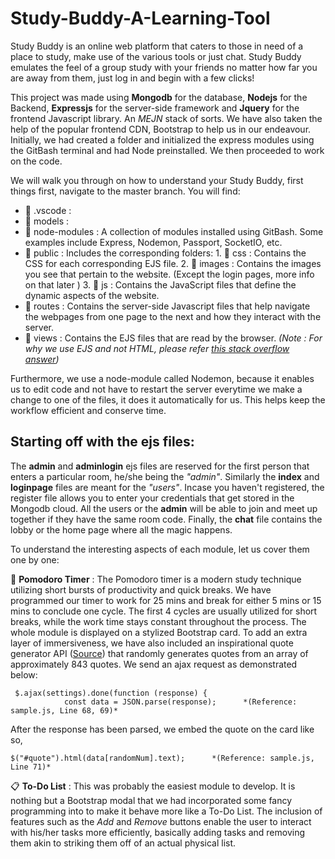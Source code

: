# Study-Buddy-A-Learning-Tool
Study Buddy is an online web platform that caters to those in need of a place to study, make use of the various tools or just chat. Study Buddy emulates the feel of a group study with your friends no matter how far you are away from them, just log in and begin with a few clicks!

This project was made using **Mongodb** for the database, **Nodejs** for the Backend, **Expressjs** for the server-side framework and **Jquery** for the frontend Javascript library. An *MEJN* stack of sorts. We have also taken the help of the popular frontend CDN, Bootstrap to help us in our endeavour. Initially, we had created a folder and initialized the express modules using the GitBash terminal and had Node preinstalled. We then proceeded to work on the code. 

We will walk you through on how to understand your Study Buddy, first things first, navigate to the master branch. You will find:
- 📁 .vscode : 
- 📁 models : 
- 📁 node-modules : A collection of modules installed using GitBash. Some examples include Express, Nodemon, Passport, SocketIO, etc. 
- 📁 public : Includes the corresponding folders:
                         1. 📁 css : Contains the CSS for each corresponding EJS file. 
                         2. 📁 images : Contains the images you see that pertain to the website. (Except the login pages, more info on that later )
                         3. 📁 js : Contains the JavaScript files that define the dynamic aspects of the website.
- 📁 routes : Contains the server-side Javascript files that help navigate the webpages from one page to the next and how they interact with the server.  
- 📁 views : Contains the EJS files that are read by the browser. *(Note : For why we use EJS and not HTML, please refer [this stack overflow answer](https://stackoverflow.com/questions/64144316/what-is-ejs-what-is-the-use-of-ejs))*

Furthermore, we use a node-module called Nodemon, because it enables us to edit code and not have to restart the server everytime we make a change to one of the files, it does it automatically for us. This helps keep the workflow efficient and conserve time.

## Starting off with the ejs files:

The **admin** and **adminlogin** ejs files are reserved for the first person that enters a particular room, he/she being the *"admin"*. Similarly the **index** and **loginpage** files are meant for the *"users"*. Incase you haven't registered, the register file allows you to enter your credentials that get stored in the Mongodb cloud. All the users or the **admin** will be able to join and meet up together if they have the same room code. Finally, the **chat** file contains the lobby or the home page where all the magic happens.

To understand the interesting aspects of each module, let us cover them one by one:

🍅 **Pomodoro Timer** : The Pomodoro timer is a modern study technique utilizing short bursts of productivity and quick breaks. We have programmed our timer to work for 25 mins and break for either 5 mins or 15 mins to conclude one cycle. The first 4 cycles are usually utilized for short breaks, while the work time stays constant throughout the process. The whole module is displayed on a stylized Bootstrap card. To add an extra layer of immersiveness, we have also included an inspirational quote generator API ([Source](https://forum.freecodecamp.org/t/free-api-inspirational-quotes-json-with-code-examples/311373)) that randomly generates quotes from an array of approximately 843 quotes. We send an ajax request as demonstrated below:

```
 $.ajax(settings).done(function (response) {
            const data = JSON.parse(response);      *(Reference: sample.js, Line 68, 69)*
```

After the response has been parsed, we embed the quote on the card like so,

```
$("#quote").html(data[randomNum].text);      *(Reference: sample.js, Line 71)*
```

📋 **To-Do List** : This was probably the easiest module to develop. It is nothing but a Bootstrap modal that we had incorporated some fancy programming into to make it behave more like a To-Do List. The inclusion of features such as the *Add* and *Remove* buttons enable the user to interact with his/her tasks more efficiently, basically adding tasks and removing them akin to striking them off of an actual physical list.

